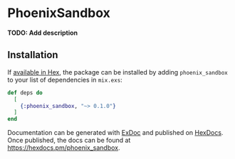 # PhoenixSandbox

**TODO: Add description**

## Installation

If [available in Hex](https://hex.pm/docs/publish), the package can be installed
by adding `phoenix_sandbox` to your list of dependencies in `mix.exs`:

```elixir
def deps do
  [
    {:phoenix_sandbox, "~> 0.1.0"}
  ]
end
```

Documentation can be generated with [ExDoc](https://github.com/elixir-lang/ex_doc)
and published on [HexDocs](https://hexdocs.pm). Once published, the docs can
be found at <https://hexdocs.pm/phoenix_sandbox>.


